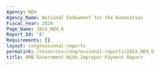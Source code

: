 ```yaml
---
Agency: NEH
Agency_Name: National Endowment for the Humanities
Fiscal_Year: 2024
Page_Name: 2024_NEH_6
Report_Id: '6'
Requirements: []
layout: congressional-reports
permalink: /resources/congressional-reports/2024_NEH_6
title: OMB Government Wide Improper Payment Report
---
```

